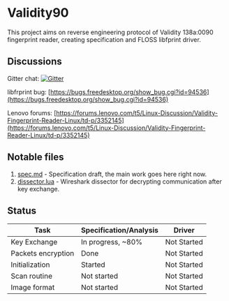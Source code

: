 # Validity90

This project aims on reverse engineering protocol of Validity 138a:0090 fingerprint reader, creating specification and FLOSS libfprint driver.

## Discussions

Gitter chat: [![Gitter](https://img.shields.io/gitter/room/nwjs/nw.js.svg)](https://gitter.im/Validity90/Lobby?utm_source=share-link&utm_medium=link&utm_campaign=share-link)

libfrprint bug: [https://bugs.freedesktop.org/show_bug.cgi?id=94536](https://bugs.freedesktop.org/show_bug.cgi?id=94536)

Lenovo forums: [https://forums.lenovo.com/t5/Linux-Discussion/Validity-Fingerprint-Reader-Linux/td-p/3352145](https://forums.lenovo.com/t5/Linux-Discussion/Validity-Fingerprint-Reader-Linux/td-p/3352145)

## Notable files

1. [spec.md](spec.md) - Specification draft, the main work goes here right now.
2. [dissector.lua](dissector.lua) - Wireshark dissector for decrypting communication after key exchange.

## Status
| 		Task 			| Specification/Analysis	| Driver 		|
|-----------------------|---------------------------|---------------|
| Key Exchange 			| In progress, ~80%  		| Not Started 	|
| Packets encryption	| Done  					| Not Started 	|
| Initialization  		| Started  					| Not Started 	|
| Scan routine  		| Not started  				| Not Started 	|
| Image format  		| Not started  				| Not Started 	|
